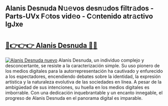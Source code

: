 ## Alanis Desnuda N𝚞𝚎vos desn𝚞dos filtr𝚊dos - Parts-UVx F𝚘tos vid𝚎o - C𝚘ntenido atr𝚊ctivo lgJxe

# <h2><a href="http://mbc5gm.tromn.icu/?c=Alanis+Desnuda">🔗👉👉👉 Alanis Desnuda 🔗🔗</a></h2>

[![Alanis Desnuda nuevo](https://i.imgur.com/pEAQMta.gif)](http://mbc5gm.tromn.icu/?c=Alanis+Desnuda)
Alanis Desnuda, un individuo complejo y desconcertante, se resiste a la caracterización simple. Su uso pionero de los medios digitales para la autorrepresentación ha cautivado y enfurecido a los espectadores, encendiendo debates sobre la identidad, la expresión artística y la naturaleza evolutiva de las sociedades en línea. A pesar de la ambigüedad de sus intenciones, su huella en los medios digitales es imborrable. Con una dedicación inquebrantable y un encanto innegable, el progreso de Alanis Desnuda en el panorama digital es imparable.
